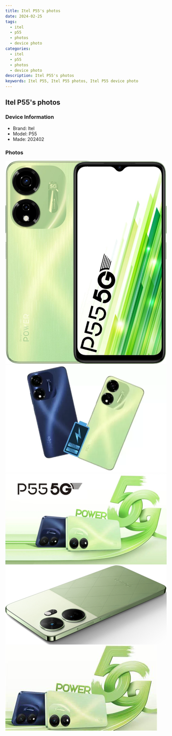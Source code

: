 ```yaml
---
title: Itel P55's photos
date: 2024-02-25
tags: 
  - itel
  - p55
  - photos
  - device photo
categories: 
  - itel
  - p55
  - photos
  - device photo
description: Itel P55's photos
keywords: Itel P55, Itel P55 photos, Itel P55 device photo
---
```


## Itel P55's photos

### Device Information

- Brand: Itel
- Model: P55
- Made: 202402

### Photos

![/images/best-assets/devices/itel/itel-p55/1.jpg](/images/best-assets/devices/itel/itel-p55/1.jpg)
![/images/best-assets/devices/itel/itel-p55/2.jpg](/images/best-assets/devices/itel/itel-p55/2.jpg)
![/images/best-assets/devices/itel/itel-p55/3.jpg](/images/best-assets/devices/itel/itel-p55/3.jpg)
![/images/best-assets/devices/itel/itel-p55/4.jpg](/images/best-assets/devices/itel/itel-p55/4.jpg)
![/images/best-assets/devices/itel/itel-p55/5.jpg](/images/best-assets/devices/itel/itel-p55/5.jpg)

